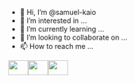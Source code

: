 - 👋 Hi, I’m @samuel-kaio
- 👀 I’m interested in ...
- 🌱 I’m currently learning ...
- 💞️ I’m looking to collaborate on ...
- 📫 How to reach me ...
<div style="display: flex; justify-contet: center;">
  <img src="https://cdn.jsdelivr.net/gh/devicons/devicon/icons/css3/css3-original.svg" style="height: 30px; width: 40px;" />
  <img src="https://cdn.jsdelivr.net/gh/devicons/devicon/icons/css3/css3-original.svg" style="height: 30px; width: 40px;" />
  <img src="https://cdn.jsdelivr.net/gh/devicons/devicon/icons/css3/css3-original.svg" style="height: 30px; width: 40px;" />
</div>



<!---
samuel-kaio/samuel-kaio is a ✨ special ✨ repository because its `README.md` (this file) appears on your GitHub profile.
You can click the Preview link to take a look at your changes.
--->
